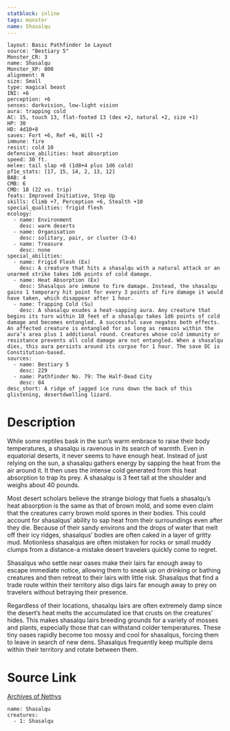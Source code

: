 ```yaml
---
statblock: inline
tags: monster
name: Shasalqu
---
```

```statblock
layout: Basic Pathfinder 1e Layout
source: "Bestiary 5"
Monster_CR: 3
name: Shasalqu
Monster_XP: 800
alignment: N
size: Small
type: magical beast
INI: +6
perception: +6
senses: darkvision, low-light vision
aura: trapping cold
AC: 15, touch 13, flat-footed 13 (dex +2, natural +2, size +1)
HP: 30
HD: 4d10+8
saves: Fort +6, Ref +6, Will +2
immune: fire
resist: cold 10
defensive_abilities: heat absorption
speed: 30 ft.
melee: tail slap +8 (1d8+4 plus 1d6 cold)
pf1e_stats: [17, 15, 14, 2, 13, 12]
BAB: 4
CMB: 6
CMD: 18 (22 vs. trip)
feats: Improved Initiative, Step Up
skills: Climb +7, Perception +6, Stealth +10
special_qualities: frigid flesh
ecology:
  - name: Environment
    desc: warm deserts
  - name: Organisation
    desc: solitary, pair, or cluster (3-6)
  - name: Treasure
    desc: none
special_abilities:
  - name: Frigid Flesh (Ex)
    desc: A creature that hits a shasalqu with a natural attack or an unarmed strike takes 1d6 points of cold damage.
  - name: Heat Absorption (Ex)
    desc: Shasalqus are immune to fire damage. Instead, the shasalqu gains 1 temporary hit point for every 3 points of fire damage it would have taken, which disappear after 1 hour.
  - name: Trapping Cold (Su)
    desc: A shasalqu exudes a heat-sapping aura. Any creature that begins its turn within 10 feet of a shasalqu takes 1d6 points of cold damage and becomes entangled. A successful save negates both effects. An affected creature is entangled for as long as remains within the aura’s area plus 1 additional round. Creatures whose cold immunity or resistance prevents all cold damage are not entangled. When a shasalqu dies, this aura persists around its corpse for 1 hour. The save DC is Constitution-based.
sources:
  - name: Bestiary 5
    desc: 229
  - name: Pathfinder No. 79: The Half-Dead City
    desc: 84
desc_short: A ridge of jagged ice runs down the back of this glistening, desertdwelling lizard.
```
# Description
While some reptiles bask in the sun’s warm embrace to raise their body temperatures, a shasalqu is ravenous in its search of warmth. Even in equatorial deserts, it never seems to have enough heat. Instead of just relying on the sun, a shasalqu gathers energy by sapping the heat from the air around it. It then uses the intense cold generated from this heat absorption to trap its prey. A shasalqu is 3 feet tall at the shoulder and weighs about 40 pounds.

 Most desert scholars believe the strange biology that fuels a shasalqu’s heat absorption is the same as that of brown mold, and some even claim that the creatures carry brown mold spores in their bodies. This could account for shasalqus’ ability to sap heat from their surroundings even after they die. Because of their sandy environs and the drops of water that melt off their icy ridges, shasalqus’ bodies are often caked in a layer of gritty mud. Motionless shasalqus are often mistaken for rocks or small muddy clumps from a distance-a mistake desert travelers quickly come to regret.

 Shasalqus who settle near oases make their lairs far enough away to escape immediate notice, allowing them to sneak up on drinking or bathing creatures and then retreat to their lairs with little risk. Shasalqus that find a trade route within their territory also digs lairs far enough away to prey on travelers without betraying their presence.

 Regardless of their locations, shasalqu lairs are often extremely damp since the desert’s heat melts the accumulated ice that crusts on the creatures’ hides. This makes shasalqu lairs breeding grounds for a variety of mosses and plants, especially those that can withstand colder temperatures. These tiny oases rapidly become too mossy and cool for shasalqus, forcing them to leave in search of new dens. Shasalqus frequently keep multiple dens within their territory and rotate between them.
# Source Link
[Archives of Nethys](https://aonprd.com/MonsterDisplay.aspx?ItemName=Shasalqu)
```encounter-table
name: Shasalqu
creatures:
  - 1: Shasalqu
```
